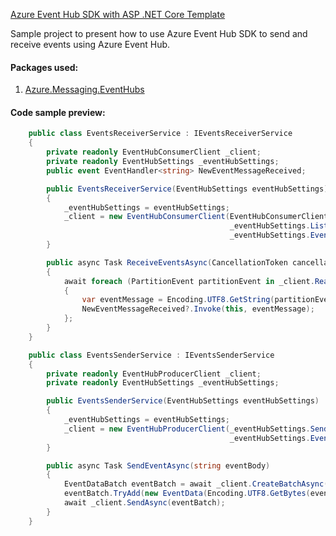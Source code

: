 [Azure Event Hub SDK with ASP .NET Core Template](https://github.com/Daniel-Krzyczkowski/AzureDeveloperTemplates/tree/master/src/azure-event-hub-sdk-asp-net-core-template/AzureDeveloperTemplates)

Sample project to present how to use Azure Event Hub SDK to send and receive events using Azure Event Hub.

#### Packages used:
1. [Azure.Messaging.EventHubs](https://www.nuget.org/packages/Azure.Messaging.EventHubs/)

#### Code sample preview:

```csharp
    public class EventsReceiverService : IEventsReceiverService
    {
        private readonly EventHubConsumerClient _client;
        private readonly EventHubSettings _eventHubSettings;
        public event EventHandler<string> NewEventMessageReceived;

        public EventsReceiverService(EventHubSettings eventHubSettings)
        {
            _eventHubSettings = eventHubSettings;
            _client = new EventHubConsumerClient(EventHubConsumerClient.DefaultConsumerGroupName,
                                                 _eventHubSettings.ListenConnectionString,
                                                 _eventHubSettings.EventHubName);
        }

        public async Task ReceiveEventsAsync(CancellationToken cancellationToken)
        {
            await foreach (PartitionEvent partitionEvent in _client.ReadEventsAsync(cancellationToken))
            {
                var eventMessage = Encoding.UTF8.GetString(partitionEvent.Data.Body.ToArray());
                NewEventMessageReceived?.Invoke(this, eventMessage);
            };
        }
    }
```

```csharp
    public class EventsSenderService : IEventsSenderService
    {
        private readonly EventHubProducerClient _client;
        private readonly EventHubSettings _eventHubSettings;

        public EventsSenderService(EventHubSettings eventHubSettings)
        {
            _eventHubSettings = eventHubSettings;
            _client = new EventHubProducerClient(_eventHubSettings.SendConnectionString,
                                                 _eventHubSettings.EventHubName);
        }

        public async Task SendEventAsync(string eventBody)
        {
            EventDataBatch eventBatch = await _client.CreateBatchAsync();
            eventBatch.TryAdd(new EventData(Encoding.UTF8.GetBytes(eventBody)));
            await _client.SendAsync(eventBatch);
        }
    }
```